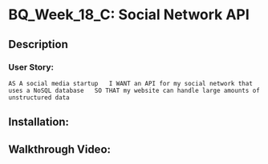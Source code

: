# BQ_Week_18_C: Social Network API
## Description
### User Story:
 ` AS A social media startup  
   I WANT an API for my social network that uses a NoSQL database  
   SO THAT my website can handle large amounts of unstructured data `
## Installation:

## Walkthrough Video:
